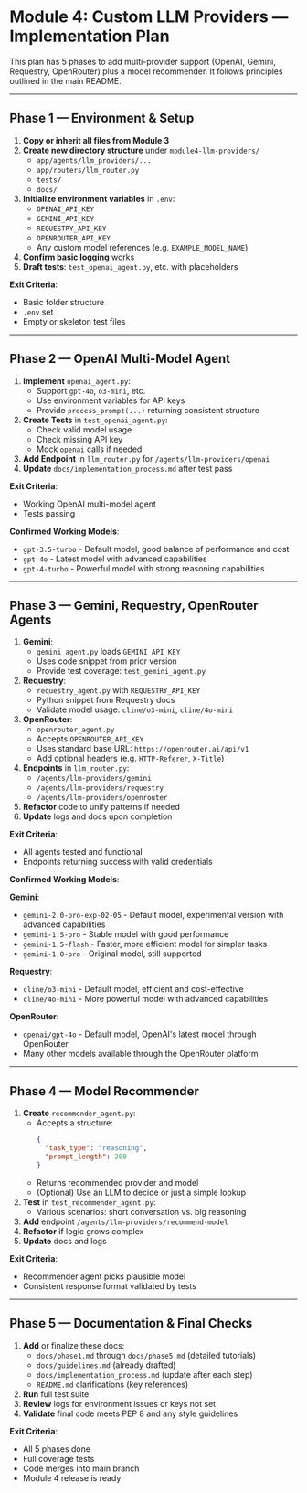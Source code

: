 # Module 4: Custom LLM Providers — Implementation Plan

This plan has 5 phases to add multi-provider support (OpenAI, Gemini, Requestry, OpenRouter) plus a model recommender. It follows principles outlined in the main README.

---

## Phase 1 — Environment & Setup

1. **Copy or inherit all files from Module 3**  
2. **Create new directory structure** under `module4-llm-providers/`
   - `app/agents/llm_providers/...`
   - `app/routers/llm_router.py`
   - `tests/`
   - `docs/`
3. **Initialize environment variables** in `.env`:
   - `OPENAI_API_KEY`
   - `GEMINI_API_KEY`
   - `REQUESTRY_API_KEY`
   - `OPENROUTER_API_KEY`
   - Any custom model references (e.g. `EXAMPLE_MODEL_NAME`)
4. **Confirm basic logging** works
5. **Draft tests**: `test_openai_agent.py`, etc. with placeholders

**Exit Criteria**:
- Basic folder structure
- `.env` set
- Empty or skeleton test files

---

## Phase 2 — OpenAI Multi-Model Agent

1. **Implement** `openai_agent.py`:
   - Support `gpt-4o`, `o3-mini`, etc.
   - Use environment variables for API keys
   - Provide `process_prompt(...)` returning consistent structure
2. **Create Tests** in `test_openai_agent.py`:
   - Check valid model usage
   - Check missing API key
   - Mock `openai` calls if needed
3. **Add Endpoint** in `llm_router.py` for `/agents/llm-providers/openai`
4. **Update** `docs/implementation_process.md` after test pass

**Exit Criteria**:
- Working OpenAI multi-model agent
- Tests passing

**Confirmed Working Models**:
- `gpt-3.5-turbo` - Default model, good balance of performance and cost
- `gpt-4o` - Latest model with advanced capabilities
- `gpt-4-turbo` - Powerful model with strong reasoning capabilities

---

## Phase 3 — Gemini, Requestry, OpenRouter Agents

1. **Gemini**:  
   - `gemini_agent.py` loads `GEMINI_API_KEY`
   - Uses code snippet from prior version  
   - Provide test coverage: `test_gemini_agent.py`
2. **Requestry**:  
   - `requestry_agent.py` with `REQUESTRY_API_KEY`
   - Python snippet from Requestry docs  
   - Validate model usage: `cline/o3-mini`, `cline/4o-mini`
3. **OpenRouter**:  
   - `openrouter_agent.py`
   - Accepts `OPENROUTER_API_KEY`
   - Uses standard base URL: `https://openrouter.ai/api/v1`
   - Add optional headers (e.g. `HTTP-Referer`, `X-Title`)
4. **Endpoints** in `llm_router.py`:
   - `/agents/llm-providers/gemini`
   - `/agents/llm-providers/requestry`
   - `/agents/llm-providers/openrouter`
5. **Refactor** code to unify patterns if needed
6. **Update** logs and docs upon completion

**Exit Criteria**:
- All agents tested and functional
- Endpoints returning success with valid credentials

**Confirmed Working Models**:

**Gemini**:
- `gemini-2.0-pro-exp-02-05` - Default model, experimental version with advanced capabilities
- `gemini-1.5-pro` - Stable model with good performance
- `gemini-1.5-flash` - Faster, more efficient model for simpler tasks
- `gemini-1.0-pro` - Original model, still supported

**Requestry**:
- `cline/o3-mini` - Default model, efficient and cost-effective
- `cline/4o-mini` - More powerful model with advanced capabilities

**OpenRouter**:
- `openai/gpt-4o` - Default model, OpenAI's latest model through OpenRouter
- Many other models available through the OpenRouter platform

---

## Phase 4 — Model Recommender

1. **Create** `recommender_agent.py`:
   - Accepts a structure:
     ```json
     {
       "task_type": "reasoning",
       "prompt_length": 200
     }
     ```
   - Returns recommended provider and model
   - (Optional) Use an LLM to decide or just a simple lookup
2. **Test** in `test_recommender_agent.py`:
   - Various scenarios: short conversation vs. big reasoning
3. **Add** endpoint `/agents/llm-providers/recommend-model`
4. **Refactor** if logic grows complex
5. **Update** docs and logs

**Exit Criteria**:
- Recommender agent picks plausible model
- Consistent response format validated by tests

---

## Phase 5 — Documentation & Final Checks

1. **Add** or finalize these docs:
   - `docs/phase1.md` through `docs/phase5.md` (detailed tutorials)
   - `docs/guidelines.md` (already drafted)
   - `docs/implementation_process.md` (update after each step)
   - `README.md` clarifications (key references)
2. **Run** full test suite
3. **Review** logs for environment issues or keys not set
4. **Validate** final code meets PEP 8 and any style guidelines

**Exit Criteria**:
- All 5 phases done
- Full coverage tests
- Code merges into main branch
- Module 4 release is ready

